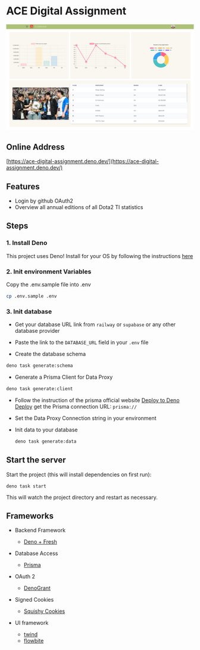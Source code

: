 # ACE Digital Assignment

![sample image](./screenshot-sample.png)

## Online Address

[https://ace-digital-assignment.deno.dev/](https://ace-digital-assignment.deno.dev/)

## Features

- Login by github OAuth2
- Overview all annual editions of all Dota2 TI statistics

## Steps

### 1. Install Deno

This project uses Deno! Install for your OS by following the instructions
[here](https://deno.land/#installation)

### 2. Init environment Variables

Copy the .env.sample file into .env

```sh
cp .env.sample .env
```

### 3. Init database

- Get your database URL link from `railway` or `supabase` or any other database
  provider

- Paste the link to the `DATABASE_URL` field in your `.env` file

- Create the database schema

```sh
deno task generate:schema
```

- Generate a Prisma Client for Data Proxy

```sh
deno task generate:client
```

- Follow the instruction of the prisma official website
  [Deploy to Deno Deploy](https://www.prisma.io/docs/guides/deployment/deployment-guides/deploying-to-deno-deploy)
  get the Prisma connection URL: `prisma://`

- Set the Data Proxy Connection string in your environment

- Init data to your database

  ```sh
  deno task generate:data
  ```

## Start the server

Start the project (this will install dependencies on first run):

```
deno task start
```

This will watch the project directory and restart as necessary.

## Frameworks

- Backend Framework
  - [Deno + Fresh](https://fresh.deno.dev/)

- Database Access
  - [Prisma](https://www.prisma.io/)

- OAuth 2
  - [DenoGrant](https://github.com/w3cj/deno_grant)

- Signed Cookies
  - [Squishy Cookies](https://github.com/omar2205/squishy_cookies)

- UI framework
  - [twind](https://twind.dev/)
  - [flowbite](https://flowbite.com/)
